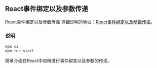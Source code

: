 ## React事件绑定以及参数传递

React事件绑定以及参数传递
详细说明的地址：[React事件绑定以及参数传递](http://www.zhuyuntao.cn/React事件绑定以及参数传递/)。

### 说明

```
npm ci
npm run start
```

简单介绍在React中如何进行事件绑定以及参数的传递。